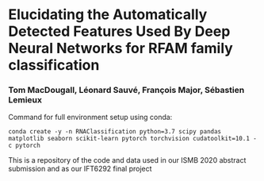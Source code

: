 # Elucidating the Automatically Detected Features Used By Deep Neural Networks for RFAM family classification
### Tom MacDougall, Léonard Sauvé, François Major, Sébastien Lemieux
Command for full environment setup using conda:

    conda create -y -n RNAClassification python=3.7 scipy pandas matplotlib seaborn scikit-learn pytorch torchvision cudatoolkit=10.1 -c pytorch

This is a repository of the code and data used in our ISMB 2020
abstract submission and as our IFT6292 final project

